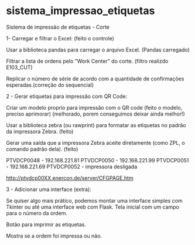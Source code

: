 # sistema_impressao_etiquetas
 Sistema de impressão de etiquetas - Corte

1- Carregar e filtrar o Excel: (feito o controle)

Usar a biblioteca pandas para carregar o arquivo Excel. (Pandas carregado)

Filtrar a lista de ordens pelo "Work Center" do corte. (filtro realizdo E103_CUT)

Replicar o número de série de acordo com a quantidade de confirmações esperadas.(correção do sequencial)

2 - Gerar etiquetas para impressão com QR Code:

Criar um modelo proprio para impressão com o QR code (feito o modelo, preciso aprimorar) (melhorado, porem conseguimos deixar ainda melhor!)

Usar a biblioteca zebra (ou rawprint) para formatar as etiquetas no padrão da impressora Zebra. (feito)

Gerar uma saída que a impressora Zebra aceite diretamente (como ZPL, o comando padrão dela). (feito)

PTVDCP0048 - 192.168.221.81
PTVDCP0050 - 192.168.221.99
PTVDCP0051 - 192.168.221.69
PTVDCP0052 - impressora desligada

http://ptvdcp00XX.enercon.de/server/CFGPAGE.htm


3 - Adicionar uma interface (extra):

Se quiser algo mais prático, podemos montar uma interface simples com Tkinter ou até uma interface web com Flask.
Tela inicial com um campo para o número da ordem.

Botão para imprimir as etiquetas.

Mostra se a ordem foi impressa ou não.